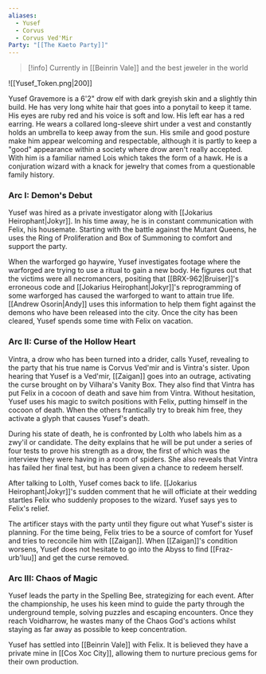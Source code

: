```yaml
---
aliases:
  - Yusef
  - Corvus
  - Corvus Ved'Mir
Party: "[[The Kaeto Party]]"
---
```

> [!info]
> Currently in [[Beinrin Vale]] and the best jeweler in the world

![[Yusef_Token.png|200]]

Yusef Gravemore is a 6'2" drow elf with dark greyish skin and a slightly thin build. He has very long white hair that goes into a ponytail to keep it tame. His eyes are ruby red and his voice is soft and low. His left ear has a red earring. He wears a collared long-sleeve shirt under a vest and constantly holds an umbrella to keep away from the sun. His smile and good posture make him appear welcoming and respectable, although it is partly to keep a "good" appearance within a society where drow aren't really accepted. With him is a familiar named Lois which takes the form of a hawk. He is a conjuration wizard with a knack for jewelry that comes from a questionable family history.

### Arc I: Demon's Debut

Yusef was hired as a private investigator along with [[Jokarius Heirophant|Jokyr]]. In his time away, he is in constant communication with Felix, his housemate. Starting with the battle against the Mutant Queens, he uses the Ring of Proliferation and Box of Summoning to comfort and support the party.

When the warforged go haywire, Yusef investigates footage where the warforged are trying to use a ritual to gain a new body. He figures out that the victims were all necromancers, positing that [[BRX-962|Bruiser]]'s erroneous code and [[Jokarius Heirophant|Jokyr]]'s reprogramming of some warforged has caused the warforged to want to attain true life. [[Andrew Osorin|Andy]] uses this information to help them fight against the demons who have been released into the city. Once the city has been cleared, Yusef spends some time with Felix on vacation.

### Arc II: Curse of the Hollow Heart

Vintra, a drow who has been turned into a drider, calls Yusef, revealing to the party that his true name is Corvus Ved'mir and is Vintra's sister. Upon hearing that Yusef is a Ved'mir, [[Zaigan]] goes into an outrage, activating the curse brought on by Vilhara's Vanity Box. They also find that Vintra has put Felix in a cocoon of death and save him from Vintra. Without hesitation, Yusef uses his magic to switch positions with Felix, putting himself in the cocoon of death. When the others frantically try to break him free, they activate a glyph that causes Yusef's death.

During his state of death, he is confronted by Lolth who labels him as a zwy'il or candidate. The deity explains that he will be put under a series of four tests to prove his strength as a drow, the first of which was the interview they were having in a room of spiders. She also reveals that Vintra has failed her final test, but has been given a chance to redeem herself.

After talking to Lolth, Yusef comes back to life. [[Jokarius Heirophant|Jokyr]]'s sudden comment that he will officiate at their wedding startles Felix who suddenly proposes to the wizard. Yusef says yes to Felix's relief.

The artificer stays with the party until they figure out what Yusef's sister is planning. For the time being, Felix tries to be a source of comfort for Yusef and tries to reconcile him with [[Zaigan]]. When [[Zaigan]]'s condition worsens, Yusef does not hesitate to go into the Abyss to find [[Fraz-urb'luu]] and get the curse removed.

### Arc III: Chaos of Magic

Yusef leads the party in the Spelling Bee, strategizing for each event. After the championship, he uses his keen mind to guide the party through the underground temple, solving puzzles and escaping encounters. Once they reach Voidharrow, he wastes many of the Chaos God's actions whilst staying as far away as possible to keep concentration.

Yusef has settled into [[Beinrin Vale]] with Felix. It is believed they have a private mine in [[Cos Xoc City]], allowing them to nurture precious gems for their own production.